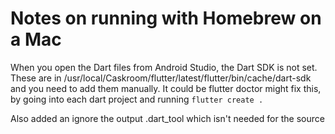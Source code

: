# Notes on running with Homebrew on a Mac

When you open the Dart files from Android Studio, the Dart SDK is not set. These
are in /usr/local/Caskroom/flutter/latest/flutter/bin/cache/dart-sdk and you
need to add them manually. It could be flutter doctor might fix this, by going
into each dart project and running `flutter create .`

Also added an ignore the output .dart_tool which isn't needed for the source
